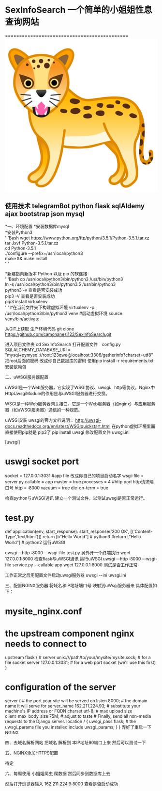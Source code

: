 # SexInfoSearch 一个简单的小姐姐性息查询网站
============================================
![](https://github.com/camonanesi123/SexInfoSearch/blob/master/app/static/favicon.png) 

## 使用技术 telegramBot python flask sqlAldemy ajax bootstrap json mysql

*一、环境配置
*安装数据库mysql</br>
*安装Python3</br>
'''Bash
wget https://www.python.org/ftp/python/3.5.1/Python-3.5.1.tar.xz </br>
tar Jxvf Python-3.5.1.tar.xz </br>
cd Python-3.5.1  </br>
./configure --prefix=/usr/local/python3 </br>
make && make install </br>
'''

*新建指向新版本 Python 以及 pip 的软连接</br>
'''Bash
cp /usr/local/python3/bin/python3 /usr/bin/python3 </br>
ln -s /usr/local/python3/bin/python3.5 /usr/bin/python3 </br>
python3 -v 查看是否安装成功 </br>
pip3 -V 查看是否安装成功  </br>
pip3 install virtualenv </br>
'''
#在当前文件夹下构建虚拟环境
virtualenv -p /usr/local/python3/bin/python3 venv
#启动虚拟环境
source venv/bin/activate 

从GIT上获取 生产环境代码
git clone https://github.com/camonanesi123/SexInfoSearch.git

进入项目文件夹
cd SexInfoSearch
打开配置文件　config.py
SQLALCHEMY_DATABASE_URI = "mysql+pymysql://root:123qwe@localhost:3306/gatherinfo?charset=utf8"
把root后面的密码 改成你自己数据库的密码
使用pip install -r requirements.txt 安装依赖包


二、uWSGI服务器配置

uWSGI是一个Web服务器，它实现了WSGI协议、uwsgi、http等协议。Nginx中HttpUwsgiModule的作用是与uWSGI服务器进行交换。

WSGI是一种Web服务器网关接口。它是一个Web服务器（如nginx）与应用服务器（如uWSGI服务器）通信的一种规范。

uWSGI安装
uwsgi的官方文档说明：
http://uwsgi-docs.readthedocs.org/en/latest/WSGIquickstart.html
在python虚拟环境里面直接使用pip就是 pip3了 
pip install uwsgi
修改配置文件
uwsgi.ini

[uwsgi]
# uswgi socket port
socket = 127.0.0.1:3031
#app file 改成你自己的项目启动名字
wsgi-file = server.py
callable = app
master = true
processes = 4
#http port http请求端口号
http = :8000
vacuum = true
die-on-term = true

检查python与uWSGI通讯
建立一个测试文件，以测试uwsgi是否正常运行。
# test.py
def application(env, start_response):
    start_response('200 OK', [('Content-Type','text/html')])
    return [b"Hello World"] # python3
    #return ["Hello World"] # python2
运行uWSGI

uwsgi --http :8000 --wsgi-file test.py
另外开一个终端执行
wget 127.0.0.1:8000
检查flask与uWSGI通讯
运行uWSGI
uwsgi --http :8000 --wsgi-file service.py --callable app
wget 127.0.0.1:8000 测试是否工作正常

工作正常之后用配置文件启动uwsgi服务器
uwsgi --ini uwsgi.ini

三、配置NGINX服务器 将域名和IP地址端口号 映射到uWsgi服务器来
具体配置如下：
# mysite_nginx.conf
# the upstream component nginx needs to connect to
upstream flask {
    # server unix:///path/to/your/mysite/mysite.sock; # for a file socket
    server 127.0.0.1:3031; # for a web port socket (we'll use this first)
}
# configuration of the server
server {
    # the port your site will be served on
    listen      8000;
    # the domain name it will serve for
    server_name 162.211.224.93; # substitute your machine's IP address or FQDN
    charset     utf-8;
    # max upload size
    client_max_body_size 75M;   # adjust to taste
    # Finally, send all non-media requests to the Django server.
    location / {
        uwsgi_pass  flask;
        # the uwsgi_params file you installed
        include uwsgi_params;
    }
}
弄好了重启一下NGINX

四、去域名解析网站 把域名 解析到 本IP地址80端口上来 然后可以测试一下

五、NGINX添加HTTPS配置

待定

六、每周使用 小姐姐爬虫 爬数据 然后同步到数据库上去

然后打开浏览器输入
162.211.224.9:8000
查看是否启动成功
